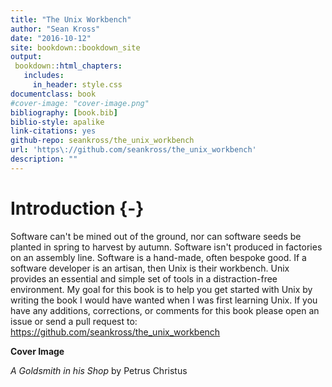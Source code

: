 ```yaml
--- 
title: "The Unix Workbench"
author: "Sean Kross"
date: "2016-10-12"
site: bookdown::bookdown_site
output:
 bookdown::html_chapters:
   includes:
     in_header: style.css
documentclass: book
#cover-image: "cover-image.png"
bibliography: [book.bib]
biblio-style: apalike
link-citations: yes
github-repo: seankross/the_unix_workbench
url: 'https\://github.com/seankross/the_unix_workbench'
description: ""
---
```


# Introduction {-}

Software can't be mined out of the ground, nor can software seeds be planted in
spring to harvest by autumn. Software isn't produced in factories on an
assembly line. Software is a hand-made, often bespoke good. If a software
developer is an artisan, then Unix is their workbench. Unix provides an
essential and simple set of tools in a distraction-free environment. My goal
for this book is to help you get started with Unix by writing the book I would
have wanted when I was first learning Unix. If you have any additions,
corrections, or comments for this book please open an issue or send a pull
request to: https://github.com/seankross/the_unix_workbench

**Cover Image**

*A Goldsmith in his Shop* by Petrus Christus

